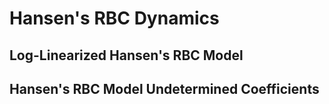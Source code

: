 # Hansen's RBC Dynamics

## Log-Linearized Hansen's RBC Model

## Hansen's RBC Model Undetermined Coefficients


